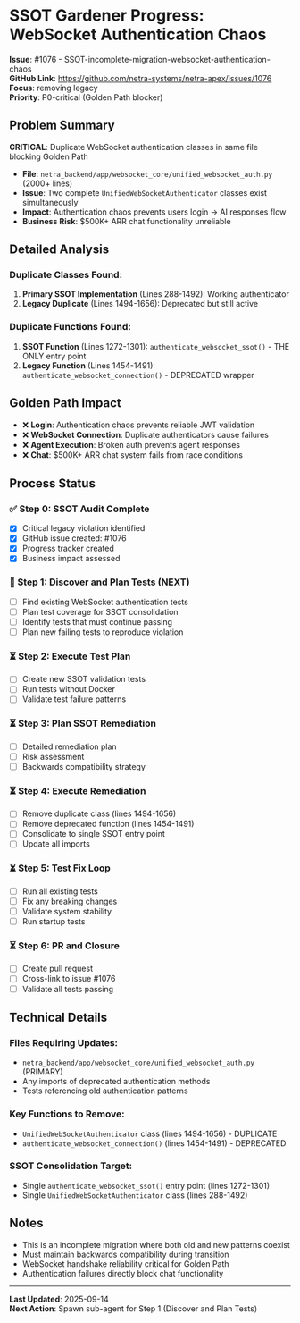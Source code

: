 # SSOT Gardener Progress: WebSocket Authentication Chaos

**Issue**: #1076 - SSOT-incomplete-migration-websocket-authentication-chaos  
**GitHub Link**: https://github.com/netra-systems/netra-apex/issues/1076  
**Focus**: removing legacy  
**Priority**: P0-critical (Golden Path blocker)

## Problem Summary

**CRITICAL**: Duplicate WebSocket authentication classes in same file blocking Golden Path
- **File**: `netra_backend/app/websocket_core/unified_websocket_auth.py` (2000+ lines)
- **Issue**: Two complete `UnifiedWebSocketAuthenticator` classes exist simultaneously
- **Impact**: Authentication chaos prevents users login → AI responses flow
- **Business Risk**: $500K+ ARR chat functionality unreliable

## Detailed Analysis

### Duplicate Classes Found:
1. **Primary SSOT Implementation** (Lines 288-1492): Working authenticator
2. **Legacy Duplicate** (Lines 1494-1656): Deprecated but still active

### Duplicate Functions Found:
1. **SSOT Function** (Lines 1272-1301): `authenticate_websocket_ssot()` - THE ONLY entry point
2. **Legacy Function** (Lines 1454-1491): `authenticate_websocket_connection()` - DEPRECATED wrapper

## Golden Path Impact
- ❌ **Login**: Authentication chaos prevents reliable JWT validation
- ❌ **WebSocket Connection**: Duplicate authenticators cause failures 
- ❌ **Agent Execution**: Broken auth prevents agent responses
- ❌ **Chat**: $500K+ ARR chat system fails from race conditions

## Process Status

### ✅ Step 0: SSOT Audit Complete
- [x] Critical legacy violation identified
- [x] GitHub issue created: #1076
- [x] Progress tracker created
- [x] Business impact assessed

### 🔄 Step 1: Discover and Plan Tests (NEXT)
- [ ] Find existing WebSocket authentication tests
- [ ] Plan test coverage for SSOT consolidation
- [ ] Identify tests that must continue passing
- [ ] Plan new failing tests to reproduce violation

### ⏳ Step 2: Execute Test Plan
- [ ] Create new SSOT validation tests
- [ ] Run tests without Docker
- [ ] Validate test failure patterns

### ⏳ Step 3: Plan SSOT Remediation 
- [ ] Detailed remediation plan
- [ ] Risk assessment
- [ ] Backwards compatibility strategy

### ⏳ Step 4: Execute Remediation
- [ ] Remove duplicate class (lines 1494-1656)
- [ ] Remove deprecated function (lines 1454-1491) 
- [ ] Consolidate to single SSOT entry point
- [ ] Update all imports

### ⏳ Step 5: Test Fix Loop
- [ ] Run all existing tests
- [ ] Fix any breaking changes
- [ ] Validate system stability
- [ ] Run startup tests

### ⏳ Step 6: PR and Closure
- [ ] Create pull request
- [ ] Cross-link to issue #1076
- [ ] Validate all tests passing

## Technical Details

### Files Requiring Updates:
- `netra_backend/app/websocket_core/unified_websocket_auth.py` (PRIMARY)
- Any imports of deprecated authentication methods
- Tests referencing old authentication patterns

### Key Functions to Remove:
- `UnifiedWebSocketAuthenticator` class (lines 1494-1656) - DUPLICATE
- `authenticate_websocket_connection()` (lines 1454-1491) - DEPRECATED

### SSOT Consolidation Target:
- Single `authenticate_websocket_ssot()` entry point (lines 1272-1301)
- Single `UnifiedWebSocketAuthenticator` class (lines 288-1492)

## Notes
- This is an incomplete migration where both old and new patterns coexist
- Must maintain backwards compatibility during transition
- WebSocket handshake reliability critical for Golden Path
- Authentication failures directly block chat functionality

---
**Last Updated**: 2025-09-14  
**Next Action**: Spawn sub-agent for Step 1 (Discover and Plan Tests)